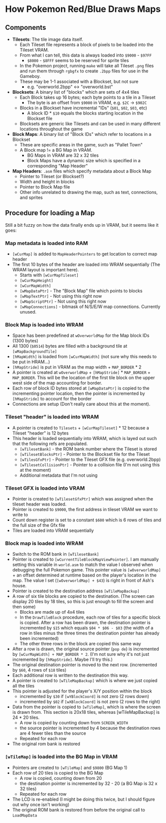 # How Pokemon Red/Blue Draws Maps

## Components

* **Tilesets**: The tile image data itself.
  * Each Tileset file represents a block of pixels to be loaded into the Tileset VRAM.
  * From what I can tell, this data is always loaded into `$9000` - `$97FF`
    * `$8000` - `$8FFF` seems to be reserved for sprite tiles
  * In the Pokemon project, running `make` will take all Tileset `.png` files and run them through `rgbgfx` to create `.2bpp` files for use in the Gameboy.
  * These may be 1-1 associated with a Blockset, but not sure
    * e.g. "overworld.2bpp" <-> "overworld.bst"
* **Blocksets**: A binary list of "blocks" which are sets of 4x4 tiles
  * Each Block takes up 16 bytes; each byte points to a tile in a Tileset
    * The byte is an offset from `$9000` in VRAM, e.g. `$2C` -> `$902C`
  * Blocks in a Blockset have incremental "IDs" (`$01`, `$02`, `$03`, etc)
    * A block ID * `$10` equals the blocks starting location in the Blockset file
  * Blocksets are generic like Tilesets and can be used in many different locations throughout the game
* **Block Maps**: A binary list of "Block IDs" which refer to locations in a Blockset
  * These are specific areas in the game, such as "Pallet Town"
  * A Block map != a BG Map in VRAM.
    * BG Maps in VRAM are 32 x 32 tiles
    * Block Maps have a dynamic size which is specified in a corresponding "Map Header"
* **Map Headers**: `.asm` files which specify metadata about a Block Map
  * Pointer to Tileset (or Blockset?)
  * Width and height in blocks
  * Pointer to Block Map file
  * Other info unrelated to drawing the map, such as text, connections, and sprites

## Procedure for loading a Map

Still a bit fuzzy on how the data finally ends up in VRAM, but it seems like it goes:

### Map metadata is loaded into RAM

* `[wCurMap]` is added to `MapHeaderPointers` to get location to correct map header
* The first 10 bytes of the header are loaded into WRAM sequentially (The WRAM layout is important here).
  * Starts with `[wCurMapTileset]`
  * `[wCurMapHeight]`
  * `[wCurMapWidth]`
  * `[wMapDataPtr]` - The "Block Map" file which points to blocks
  * `[wMapTextPtr]` - Not using this right now
  * `[wMapScriptPtr]` - Not using this right now
  * `[wMapConnections]` - bitmask of N/S/E/W map connections. Currently unused.

### Block Map is loaded into WRAM

* Space has been predefined at `wOverworldMap` for the Map block IDs (1300 bytes)
* All 1300 (`$0514`) bytes are filled with a background tile at  `[wMapBackgroundTile]`
* `[hMapWidth]` is loaded from `[wCurMapWidth]` (not sure why this needs to be put in HRAM...)
* `[hMapStride]` is put in VRAM as the map width + `MAP_BORDER` * 2
* A pointer is created at `wOverworldMap` + `[hMapStride]` * `MAP_BORDER` + `MAP_BORDER`. This will be the location of the first tile block on the upper west side of the map accounting for border.
* Each row of block ID bytes stored at `[wMapDataPtr]` is copied to the incrementing pointer location, then the pointer is incremented by `[hMapStride]` to account for the border
* Connections are setup (Don't really care about this at the moment).

### Tileset "header" is loaded into WRAM

* A pointer is created to `Tilesets` + `[wCurMapTileset]` * 12 because a Tileset "header" is 12 bytes
* This header is loaded sequentially into WRAM, which is layed out such that the following refs are populated.
  * `[wTilesetBank]` - the ROM bank number where the Tileset is stored
  * `[wTilesetBlocksPtr]` - Pointer to the Blockset file for the Tileset
  * `[wTilesGfxPtr]` - Pointer to the Tileset GFX file (e.g. overworld.2bpp)
  * `[wTilesetCollisionPtr]` - Pointer to a collision file (I'm not using this at the moment)
  * Additional metadata that I'm not using

### Tileset GFX is loaded into VRAM

* Pointer is created to `[wTilesetGfxPtr]` which was assigned when the tileset header was loaded.
* Pointer is created to `$9000`, the first address in tileset VRAM we want to write to
* Count down register is set to a constant `$600` which is 6 rows of tiles and the full size of the Gfx file
* Tiles are loaded into VRAM sequentially

### Block map is loaded into WRAM

* Switch to the ROM bank in `[wTilesetBank]`
* Pointer is created to `[wCurrentTileBlockMapViewPointer]`. I am manually setting this variable in `world.asm` to match the value I observed when debugging the full Pokemon game. This pointer value is `[wOverworldMap]` + an offset determined at runtime based on the player's location in the map. The value I set (`[wOverworldMap] + $43`) is right in front of Ash's house.
* Pointer is created to the destination address `[wTileMapBackup]`
* A row of six tile blocks are copied to the destination. (The screen can display 20 tiles by 18 tiles, so this is just enough to fill the screen and then some)
  * Blocks are made up of 4x4 tiles
  * In the `DrawTileBlock` procedure, each row of tiles for a specific block is copied. After a row has been drawn, the destination pointer is incremented by `$15` which equals `$04 * $06 - $03` (the width of a row in tiles minus the three times the destination pointer has already been incremented)
  * The other three rows in the block are copied this same way
* After a row is drawn, the original source pointer (`pop de`) is incremented by `[wCurMapWidth] + MAP_BORDER * 2`. (I'm not sure why it's not just incremented by `[hMapStride]`. Maybe I'll try this.)
* The original destination pointer is moved to the next row. (incremented by `$60`, 4 rows of `$18` tiles)
* Each additional row is written to the destination this way.
* A pointer is created to `[wTileMapBackup]` which is where we just copied all the tiles
* This pointer is adjusted for the player's X/Y position within the block
  * incremented by `$30` if `[wYBlockCoord]` is not zero (2 rows down)
  * incremented by `$02` if `[wXBlockCoord]` is not zero (2 rows to the right)
* Data from the pointer is copied to `[wTileMap]`, which is where the screen is drawn from. This section is 20x18 tiles, whereas [wTileMapBackup] is 24 * 20 tiles.
  * A row is copied by counting down from `SCREEN_WIDTH`
  * the source pointer is incremented by 4 because the destination rows are 4 fewer tiles than the source
  * Repeated for each row
* The original rom bank is restored

### `[wTileMap]` is loaded into the BG Map in VRAM

* Pointers are created to `[wTileMap]` and `$9800` (BG Map 1)
* Each row of 20 tiles is copied to the BG Map
  * A row is copied, counting down from 20
  * the destination pointer is incremented by 32 - 20 (a BG Map is 32 x 32 tiles)
  * Repeated for each row
* The LCD is re-enabled (I might be doing this twice, but I should figure out why once isn't working)
* The original ROM bank is restored from before the original call to `LoadMapData`

